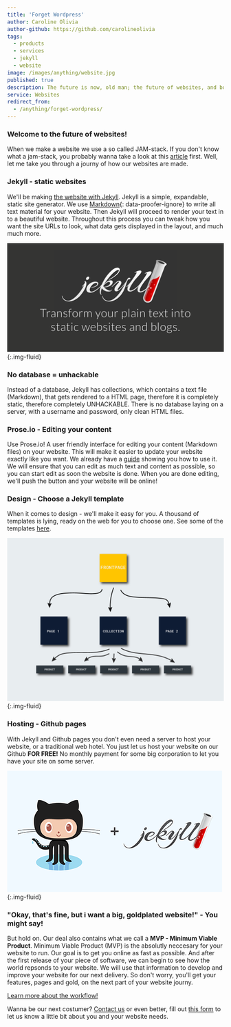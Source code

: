```yaml
---
title: 'Forget Wordpress'
author: Caroline Olivia
author-github: https://github.com/carolineolivia
tags:
  - products
  - services
  - jekyll
  - website
image: /images/anything/website.jpg
published: true
description: The future is now, old man; the future of websites, and boy, is it looking good
service: Websites
redirect_from:
  - /anything/forget-wordpress/
---
```


### Welcome to the future of websites!

When we make a website we use a so called JAM-stack. If you don't know what a jam-stack, you probably wanna take a look at this [article](/anything/we-re-jammin/) first. Well, let me take you through a journy of how our websites are made.

### Jekyll - static websites

We'll be making [the website with Jekyll](https://jekyllrb.com). Jekyll is a simple, expandable, static site generator. We use [Markdown](https://www.markdownguide.org/){: data-proofer-ignore} to write all text material for your website. Then Jekyll will proceed to render your text in to a beautiful website. Throughout this process you can tweak how you want the site URLs to look, what data gets displayed in the layout, and much much more.


![Website](/images/anything/jekyll-og.png "Jekyll"){:.img-fluid}

### No database = unhackable

Instead of a database, Jekyll has collections, which contains a text file (Markdown), that gets rendered to a HTML page, therefore it is completely static, therefore completely UNHACKABLE. There is no database laying on a server, with a username and password, only clean HTML files.


### Prose.io - Editing your content

Use Prose.io! A user friendly interface for editing your content (Markdown files) on your website. This will make it easier to update your website exactly like you want. We already have a [guide](/anything/use-prose/) showing you how to use it. We will ensure that you can edit as much text and content as possible, so you can start edit as soon the website is done. When you are done editing, we'll push the button and your website will be online!


### Design - Choose a Jekyll template

When it comes to design - we'll make it easy for you. A thousand of templates is lying, ready on the web for you to choose one. See some of the templates [here](https://jekyllthemes.io/).


![Website](/images/anything/info-graphic-website.png "Our website flow"){:.img-fluid}


### Hosting - Github pages

With Jekyll and Github pages you don't even need a server to host your website, or a traditional web hotel. You just let us host your website on our Github **FOR FREE!** No monthly payment for some big corporation to let you have your site on some server.


![Website](/images/anything/jekyll_ghpages.png "Jekyll + GHpages"){:.img-fluid}

### "Okay, that's fine, but i want a big, goldplated website!" - You might say!

But hold on. Our deal also contains what we call a **MVP - Minimum Viable Product**.
Minimum Viable Product (MVP) is the absolutly neccesary for your website to run. Our goal is to get you online as fast as possible. And after the first release of your piece of software, we can begin to see how the world repsonds to your website. We will use that information to develop and improve your website for our next delivery. So don't worry, you'll get your features, pages and gold, on the next part of your website journy.


[Learn more about the workflow!](/flow/)


Wanna be our next costumer? [Contact us](/contact/) or even better, fill out [this form](/services/5Kwebsite/) to let us know a little bit about you and your website needs.